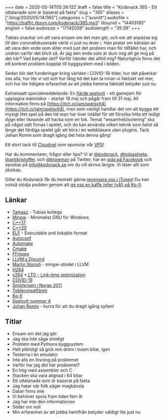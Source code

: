 +++
date = 2020-05-14T05:26:12Z
draft = false
title = "Kodsnack 365 - Ett uttalanade som är baserat på fakta"
slug = "365"
aliases = ["/blog/2020/05/14/365"]
categories = ["avsnitt"]
audiofile = "https://traffic.libsyn.com/kodsnack/365.mp3"
libsynid = "14403185"
english = false
audiosize = "17142059"
audiolength = "35:39" 
+++

Tobias snackar om att vara ensam om det man gör, och om att anpassa sig till den coronafokuserade värld vi just nu lever i. Han pratar om känslan av att vara den ende som sliter med just det problem man för tillfället har, och undran varför det blivit så. Är jag den ende som är dum nog att ge mig på det här? Vad betyder det? Varför händer det alltid mig? Naturligtvis finns det ett konkret problem kopplat till byggsystem med i bilden.

Sedan blir det funderingar kring världen i COVID-19-tider, hur det påverkar oss alla, hur lite vi vet och hur lång tid det kan ta innan vi faktiskt vet mer, och hur lite tidigare erfarenhet av att jobba hemma faktiskt betyder just nu.

Extrainsatt specialmeddelande: En [fjärde spelsylt](https://itch.io/jam/spelsylt4) - ett gamejam för upptagna människor - startar 18 maj och pågår fram till 31 maj. All information finns på [https://itch.io/jam/spelsylt4](https://itch.io/jam/spelsylt4), men som vanligt handlar det om att bygga ett mysigt litet spel på den tid man har över istället för att försöka hitta ett ledigt dygn eller liknande att hacka som en tok. Temat "ensamhet/isolering" ska på något sätt finnas i spelet, och du kan använda vilken teknik som helst så länge det färdiga spelet går att köra i en webbläsare utan plugins. Tack Johan Romin som dragit igång det hela denna gång!

Ett stort tack till [Cloudnet](http://www.cloudnet.se) som sponsrar vår [VPS](http://en.wikipedia.org/wiki/Virtual_private_server)!

Har du kommentarer, frågor eller tips? Vi är [@kodsnack](https://www.twitter.com/kodsnack), [@tobiashieta](https://www.twitter.com/tobiashieta), [@antikristoffer](https://www.twitter.com/antikristoffer), och [@bjoreman](https://www.twitter.com/bjoreman) på Twitter, har en [sida på Facebook](https://www.facebook.com/kodsnack) och epostas på [info@kodsnack.se](mailto:info@kodsnack.se) om du vill skriva längre. Vi läser allt som skickas.

Gillar du Kodsnack får du hemskt gärna [recensera oss i iTunes](http://itunes.apple.com/se/podcast/kodsnack/id561631498?l=en)! Du kan också stödja podden genom att <a href="https://ko-fi.com/kodsnack" rel="payment">ge oss en kaffe (eller två!) på Ko-fi</a>.

## Länkar ##
* [Tamasz](http://szelei.me/) - Tobias kollega
* [Mingw](https://en.wikipedia.org/wiki/MinGW) - Minimalist GNU for Windows
* [C++17](https://en.wikipedia.org/wiki/C%2B%2B17)
* [C++20](https://en.wikipedia.org/wiki/C%2B%2B20)
* [ELF](https://en.wikipedia.org/wiki/Executable_and_Linkable_Format) - Executable and linkable format
* [Autoconf](https://www.gnu.org/software/autoconf/)
* [Automake](https://www.gnu.org/software/automake/)
* [Cmake](https://cmake.org/)
* [FFmpeg](https://ffmpeg.org/)
* [LLVM:s Discord](https://discord.com/invite/xS7Z362)
* [Martin Storsjö](https://github.com/mstorsjo) - mingw-stödet i LLVM
* [H264](https://en.wikipedia.org/wiki/Advanced_Video_Coding)
* [x264](https://en.wikipedia.org/wiki/X264)
*[ LTO - Link-time optimization](https://en.wikipedia.org/wiki/Interprocedural_optimization)
* [COVID-19](https://en.wikipedia.org/wiki/Coronavirus_disease_2019)
* [Smörkrisen i Norge 2011](https://en.wikipedia.org/wiki/Norwegian_butter_crisis)
* [Tobleroneaffären](https://sv.wikipedia.org/wiki/Tobleroneaff%C3%A4ren)
* [Ko-fi](https://ko-fi.com/)
* [Spelsylt nummer 4](https://itch.io/jam/spelsylt4)
* [Johan Romin](https://twitter.com/jromin) - hurra för att du dragit igång sylten!

## Titlar ##
* Ensam om det jag gör
* Jag ska inte säga smidigt
* Problem med Pythons byggsystem
* Helt plötsligt så gick min dröm i tusen bitar, igen
* Testerna i en emulator
* Inte alls en lösning på problemet
* Varför har jag det här problemet?
* En hög med assembler och C
* Stacken ska vara alignad i 64 bitar
* Ett uttalanade som är baserat på fakta
* Jag hatar när folk säger magkänsla
* Datan finns inte
* Vi behöver spola fram tiden fem år
* Jag har inte den informationen
* Söder om noll
* Min erfarenhet av att jobba hemifrån betyder väldigt lite just nu